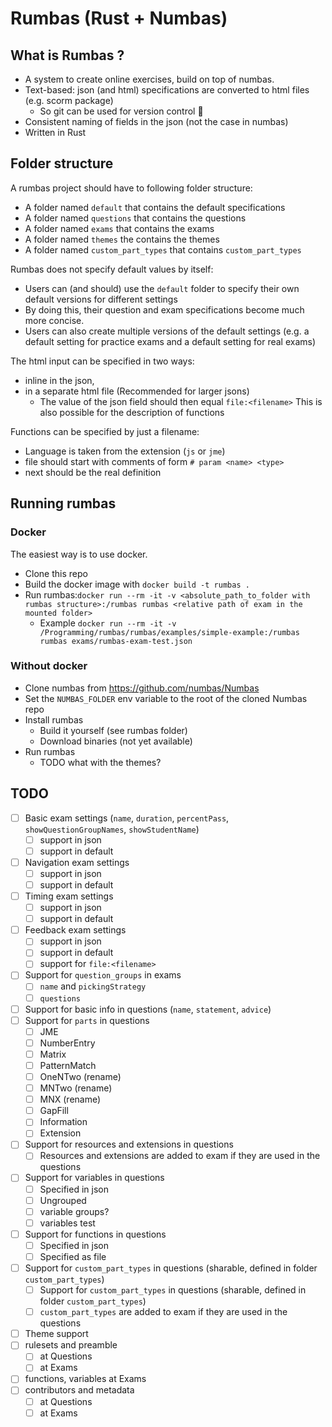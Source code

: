 # Rumbas (Rust + Numbas)

## What is Rumbas ?

- A system to create online exercises, build on top of numbas.
- Text-based: json (and html) specifications are converted to html files (e.g. scorm package)
  - So git can be used for version control 🎉 
- Consistent naming of fields in the json (not the case in numbas)
- Written in Rust

## Folder structure
A rumbas project should have to following folder structure:
  - A folder named `default` that contains the default specifications
  - A folder named `questions` that contains the questions
  - A folder named `exams` that contains the exams
  - A folder named `themes` the contains the themes
  - A folder named `custom_part_types` that contains `custom_part_types`

Rumbas does not specify default values by itself:
  - Users can (and should) use the `default` folder to specify their own default versions for different settings
  - By doing this, their question and exam specifications become much more concise.
  - Users can also create multiple versions of the default settings (e.g. a default setting for practice exams and a default setting for real exams)

The html input can be specified in two ways:
  - inline in the json,
  - in a separate html file (Recommended for larger jsons)
      - The value of the json field should then equal `file:<filename>`
This is also possible for the description of functions

Functions can be specified by just a filename:
  - Language is taken from the extension (`js` or `jme`)
  - file should start with comments of form `# param <name> <type>`
  - next should be the real definition

## Running rumbas
### Docker
The easiest way is to use docker.
- Clone this repo
- Build the docker image with `docker build -t rumbas .`
- Run rumbas:`docker run --rm -it -v <absolute_path_to_folder with rumbas structure>:/rumbas rumbas <relative path of exam in the mounted folder>`
  - Example `docker run --rm -it -v /Programming/rumbas/rumbas/examples/simple-example:/rumbas rumbas exams/rumbas-exam-test.json`

### Without docker
- Clone numbas from https://github.com/numbas/Numbas
- Set the `NUMBAS_FOLDER` env variable to the root of the cloned Numbas repo
- Install rumbas
  - Build it yourself (see rumbas folder)
  - Download binaries (not yet available)
- Run rumbas
  - TODO what with the themes?

## TODO
- [ ] Basic exam settings (`name`, `duration`, `percentPass`, `showQuestionGroupNames`, `showStudentName`)
  - [ ] support in json
  - [ ] support in default
- [ ] Navigation exam settings
  - [ ] support in json
  - [ ] support in default
- [ ] Timing exam settings
  - [ ] support in json
  - [ ] support in default
- [ ] Feedback exam settings
  - [ ] support in json
  - [ ] support in default
  - [ ] support for `file:<filename>`
- [ ] Support for `question_groups` in exams
  - [ ] `name` and `pickingStrategy`
  - [ ] `questions`
- [ ] Support for basic info in questions (`name`, `statement`, `advice`)
- [ ] Support for `parts` in questions
  - [ ] JME
  - [ ] NumberEntry
  - [ ] Matrix
  - [ ] PatternMatch
  - [ ] OneNTwo (rename)
  - [ ] MNTwo (rename)
  - [ ] MNX (rename)
  - [ ] GapFill
  - [ ] Information
  - [ ] Extension
- [ ] Support for resources and extensions in questions
  - [ ] Resources and extensions are added to exam if they are used in the questions
- [ ] Support for variables in questions
  - [ ] Specified in json
  - [ ] Ungrouped
  - [ ] variable groups?
  - [ ] variables test
- [ ] Support for functions in questions
  - [ ] Specified in json
  - [ ] Specified as file
- [ ] Support for `custom_part_types` in questions (sharable, defined in folder `custom_part_types`)
  - [ ] Support for `custom_part_types` in questions (sharable, defined in folder `custom_part_types`)
  - [ ] `custom_part_types` are added to exam if they are used in the questions
- [ ] Theme support
- [ ] rulesets and preamble
  - [ ] at Questions
  - [ ] at Exams
- [ ] functions, variables at Exams
- [ ] contributors and metadata
  - [ ] at Questions
  - [ ] at Exams
